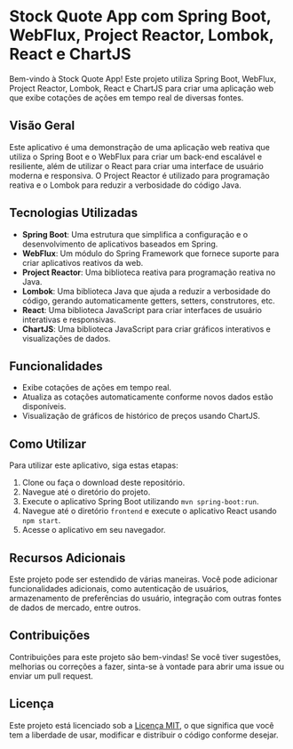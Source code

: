# Stock Quote App com Spring Boot, WebFlux, Project Reactor, Lombok, React e ChartJS

Bem-vindo à Stock Quote App! Este projeto utiliza Spring Boot, WebFlux, Project Reactor, Lombok, React e ChartJS para criar uma aplicação web que exibe cotações de ações em tempo real de diversas fontes.

## Visão Geral

Este aplicativo é uma demonstração de uma aplicação web reativa que utiliza o Spring Boot e o WebFlux para criar um back-end escalável e resiliente, além de utilizar o React para criar uma interface de usuário moderna e responsiva. O Project Reactor é utilizado para programação reativa e o Lombok para reduzir a verbosidade do código Java.

## Tecnologias Utilizadas

- **Spring Boot**: Uma estrutura que simplifica a configuração e o desenvolvimento de aplicativos baseados em Spring.
- **WebFlux**: Um módulo do Spring Framework que fornece suporte para criar aplicativos reativos da web.
- **Project Reactor**: Uma biblioteca reativa para programação reativa no Java.
- **Lombok**: Uma biblioteca Java que ajuda a reduzir a verbosidade do código, gerando automaticamente getters, setters, construtores, etc.
- **React**: Uma biblioteca JavaScript para criar interfaces de usuário interativas e responsivas.
- **ChartJS**: Uma biblioteca JavaScript para criar gráficos interativos e visualizações de dados.

## Funcionalidades

- Exibe cotações de ações em tempo real.
- Atualiza as cotações automaticamente conforme novos dados estão disponíveis.
- Visualização de gráficos de histórico de preços usando ChartJS.

## Como Utilizar

Para utilizar este aplicativo, siga estas etapas:

1. Clone ou faça o download deste repositório.
2. Navegue até o diretório do projeto.
3. Execute o aplicativo Spring Boot utilizando `mvn spring-boot:run`.
4. Navegue até o diretório `frontend` e execute o aplicativo React usando `npm start`.
5. Acesse o aplicativo em seu navegador.

## Recursos Adicionais

Este projeto pode ser estendido de várias maneiras. Você pode adicionar funcionalidades adicionais, como autenticação de usuários, armazenamento de preferências do usuário, integração com outras fontes de dados de mercado, entre outros.

## Contribuições

Contribuições para este projeto são bem-vindas! Se você tiver sugestões, melhorias ou correções a fazer, sinta-se à vontade para abrir uma issue ou enviar um pull request.

## Licença

Este projeto está licenciado sob a [Licença MIT](LICENSE), o que significa que você tem a liberdade de usar, modificar e distribuir o código conforme desejar.
